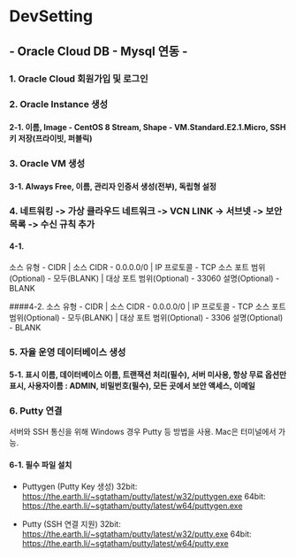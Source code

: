 # DevSetting


<h2 backg> - Oracle Cloud DB - Mysql 연동 - </h2>
 

### 1. Oracle Cloud 회원가입 및 로그인

### 2. Oracle Instance 생성
#### 2-1. 이름, Image - CentOS 8 Stream, Shape - VM.Standard.E2.1.Micro, SSH 키 저장(프라이빗, 퍼블릭)


### 3. Oracle VM 생성
#### 3-1. Always Free, 이름, 관리자 인증서 생성(전부), 독립형 설정


### 4. 네트워킹 -> 가상 클라우드 네트워크 -> VCN LINK -> 서브넷 -> 보안목록 -> 수신 규칙 추가
#### 4-1.
소스 유형 - CIDR | 소스 CIDR - 0.0.0.0/0 | IP 프로토콜 - TCP
소스 포트 범위(Optional) - 모두(BLANK) | 대상 포트 범위(Optional) - 33060
설명(Optional) - BLANK


####4-2.
소스 유형 - CIDR | 소스 CIDR - 0.0.0.0/0 | IP 프로토콜 - TCP
소스 포트 범위(Optional) - 모두(BLANK) | 대상 포트 범위(Optional) - 3306
설명(Optional) - BLANK

### 5. 자율 운영 데이터베이스 생성
#### 5-1. 표시 이름, 데이터베이스 이름, 트랜잭션 처리(필수), 서버 미사용, 항상 무료 옵션만 표시, 사용자이름 : ADMIN, 비밀번호(필수), 모든 곳에서 보안 액세스, 이메일

### 6. Putty 연결
서버와 SSH 통신을 위해 Windows 경우 Putty 등 방법을 사용. Mac은 터미널에서 가능.


#### 6-1. 필수 파일 설치


- Puttygen (Putty Key 생성)
32bit: https://the.earth.li/~sgtatham/putty/latest/w32/puttygen.exe
64bit: https://the.earth.li/~sgtatham/putty/latest/w64/puttygen.exe


- Putty (SSH 연결 지원)
32bit: https://the.earth.li/~sgtatham/putty/latest/w32/putty.exe
64bit: https://the.earth.li/~sgtatham/putty/latest/w64/putty.exe


  
